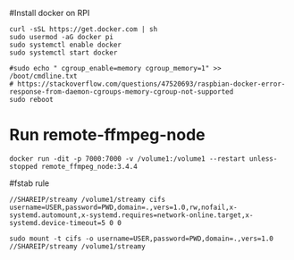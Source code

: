 #Install docker on RPI
```
curl -sSL https://get.docker.com | sh
sudo usermod -aG docker pi
sudo systemctl enable docker
sudo systemctl start docker

#sudo echo " cgroup_enable=memory cgroup_memory=1" >> /boot/cmdline.txt
# https://stackoverflow.com/questions/47520693/raspbian-docker-error-response-from-daemon-cgroups-memory-cgroup-not-supported
sudo reboot
```
# Run remote-ffmpeg-node
```
docker run -dit -p 7000:7000 -v /volume1:/volume1 --restart unless-stopped remote_ffmpeg_node:3.4.4
```

#fstab rule
```
//SHAREIP/streamy /volume1/streamy cifs username=USER,password=PWD,domain=.,vers=1.0,rw,nofail,x-systemd.automount,x-systemd.requires=network-online.target,x-systemd.device-timeout=5 0 0
```
`sudo mount -t cifs -o username=USER,password=PWD,domain=.,vers=1.0 //SHAREIP/streamy /volume1/streamy`
